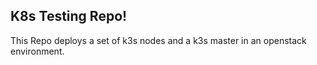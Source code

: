 ## K8s Testing Repo!
This Repo deploys a set of k3s nodes and a k3s master in an openstack environment.